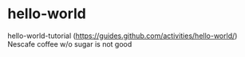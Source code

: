# hello-world
hello-world-tutorial (https://guides.github.com/activities/hello-world/)
Nescafe coffee w/o sugar is not good
